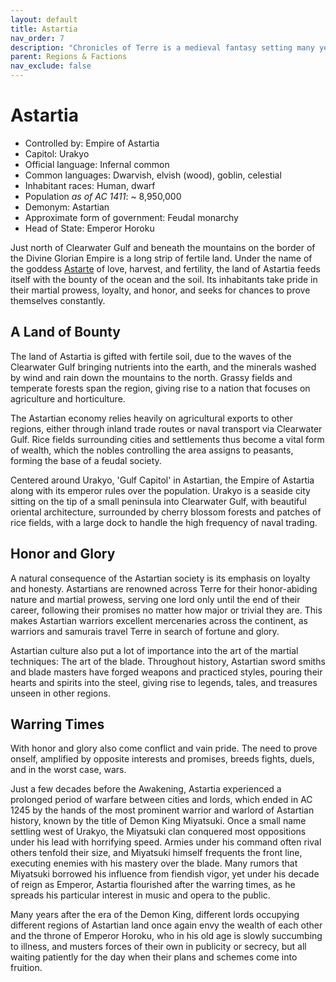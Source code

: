 ```yaml
---
layout: default
title: Astartia
nav_order: 7
description: "Chronicles of Terre is a medieval fantasy setting many years in the writing."
parent: Regions & Factions
nav_exclude: false
---
```


# Astartia

- Controlled by: Empire of Astartia
- Capitol: Urakyo
- Official language: Infernal common
- Common languages: Dwarvish, elvish (wood), goblin, celestial
- Inhabitant races: Human, dwarf
- Population *as of AC 1411*: ~ 8,950,000
- Demonym: Astartian
- Approximate form of government: Feudal monarchy
- Head of State: Emperor Horoku

Just north of Clearwater Gulf and beneath the mountains on the border of the Divine Glorian Empire is a long strip of fertile land. Under the name of the goddess [Astarte](../religion/maioris/Astarte) of love, harvest, and fertility, the land of Astartia feeds itself with the bounty of the ocean and the soil. Its inhabitants take pride in their martial prowess, loyalty, and honor, and seeks for chances to prove themselves constantly.

## A Land of Bounty

The land of Astartia is gifted with fertile soil, due to the waves of the Clearwater Gulf bringing nutrients into the earth, and the minerals washed by wind and rain down the mountains to the north. Grassy fields and temperate forests span the region, giving rise to a nation that focuses on agriculture and horticulture.

The Astartian economy relies heavily on agricultural exports to other regions, either through inland trade routes or naval transport via Clearwater Gulf. Rice fields surrounding cities and settlements thus become a vital form of wealth, which the nobles controlling the area assigns to peasants, forming the base of a feudal society.

Centered around Urakyo, 'Gulf Capitol' in Astartian, the Empire of Astartia along with its emperor rules over the population. Urakyo is a seaside city sitting on the tip of a small peninsula into Clearwater Gulf, with beautiful oriental architecture, surrounded by cherry blossom forests and patches of rice fields, with a large dock to handle the high frequency of naval trading.

## Honor and Glory

A natural consequence of the Astartian society is its emphasis on loyalty and honesty. Astartians are renowned across Terre for their honor-abiding nature and martial prowess, serving one lord only until the end of their career, following their promises no matter how major or trivial they are. This makes Astartian warriors excellent mercenaries across the continent, as warriors and samurais travel Terre in search of fortune and glory.

Astartian culture also put a lot of importance into the art of the martial techniques: The art of the blade. Throughout history, Astartian sword smiths and blade masters have forged weapons and practiced styles, pouring their hearts and spirits into the steel, giving rise to legends, tales, and treasures unseen in other regions.

## Warring Times

With honor and glory also come conflict and vain pride. The need to prove onself, amplified by opposite interests and promises, breeds fights, duels, and in the worst case, wars. 

Just a few decades before the Awakening, Astartia experienced a prolonged period of warfare between cities and lords, which ended in AC 1245 by the hands of the most prominent warrior and warlord of Astartian history, known by the title of Demon King Miyatsuki. Once a small name settling west of Urakyo, the Miyatsuki clan conquered most oppositions under his lead with horrifying speed. Armies under his command often rival others tenfold their size, and Miyatsuki himself frequents the front line, executing enemies with his mastery over the blade. Many rumors that Miyatsuki borrowed his influence from fiendish vigor, yet under his decade of reign as Emperor, Astartia flourished after the warring times, as he spreads his particular interest in music and opera to the public.

Many years after the era of the Demon King, different lords occupying different regions of Astartian land once again envy the wealth of each other and the throne of Emperor Horoku, who in his old age is slowly succumbing to illness, and musters forces of their own in publicity or secrecy, but all waiting patiently for the day when their plans and schemes come into fruition.